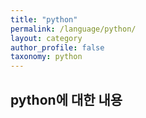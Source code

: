 ```yaml
---
title: "python"
permalink: /language/python/ 
layout: category
author_profile: false
taxonomy: python
---
```

## python에 대한 내용
